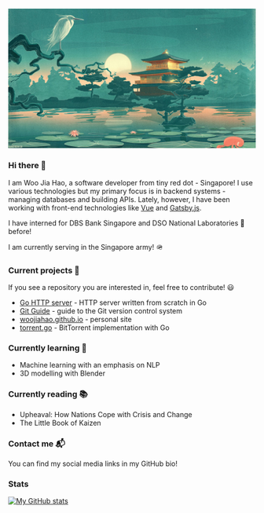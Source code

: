 ![](background.jpg)

### Hi there 👋

I am Woo Jia Hao, a software developer from tiny red dot - Singapore! I use various technologies but my primary focus is in backend systems - managing databases and building APIs. Lately, however, I have been working with front-end technologies like [Vue](https://github.com/woojiahao/productivity) and [Gatsby.js](https://github.com/woojiahao/woojiahao.github.io).

I have interned for DBS Bank Singapore and DSO National Laboratories 🔬 before!

I am currently serving in the Singapore army! 🪖

### Current projects 🔭

If you see a repository you are interested in, feel free to contribute! 😃

- [Go HTTP server](https://github.com/woojiahao/go-http-server) - HTTP server written from scratch in Go
- [Git Guide](https://github.com/woojiahao/git-guide) - guide to the Git version control system
- [woojiahao.github.io](https://woojiahao.github.io) - personal site
- [torrent.go](https://github.io/torrent.go) - BitTorrent implementation with Go

### Currently learning 🌱

- Machine learning with an emphasis on NLP
- 3D modelling with Blender <!-- Add link to project previews -->

### Currently reading 📚

- Upheaval: How Nations Cope with Crisis and Change
- The Little Book of Kaizen

### Contact me 📬

You can find my social media links in my GitHub bio!

### Stats

[![My GitHub stats](https://github-readme-stats.vercel.app/api?username=woojiahao&show_icons=true&theme=onedark)](https://woojiahao.github.io/)
